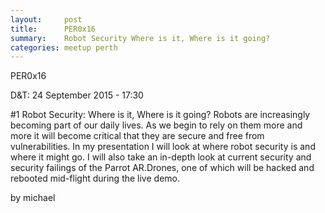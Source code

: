 ```yaml
---
layout:     post
title:      PER0x16 
summary:    Robot Security Where is it, Where is it going?
categories: meetup perth
---
```

PER0x16 

D&T: 24 September 2015 - 17:30

#1 Robot Security: Where is it, Where is it going?
Robots are increasingly becoming part of our daily lives. As we begin to rely on them more and more it will become critical that they are secure and free from vulnerabilities. In my presentation I will look at where robot security is and where it might go. I will also take an in-depth look at current security and security failings of the Parrot AR.Drones, one of which will be hacked and rebooted mid-flight during the live demo.

by michael
